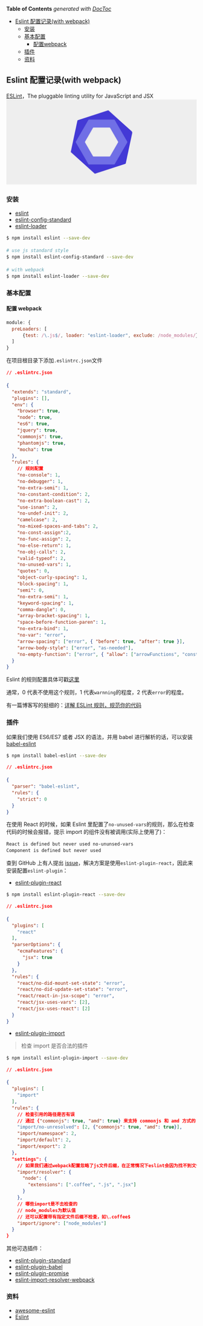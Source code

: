 <!-- START doctoc generated TOC please keep comment here to allow auto update -->
<!-- DON'T EDIT THIS SECTION, INSTEAD RE-RUN doctoc TO UPDATE -->
**Table of Contents**  *generated with [DocToc](https://github.com/thlorenz/doctoc)*

- [Eslint 配置记录(with webpack)](#eslint-%E9%85%8D%E7%BD%AE%E8%AE%B0%E5%BD%95with-webpack)
  - [安装](#%E5%AE%89%E8%A3%85)
  - [基本配置](#%E5%9F%BA%E6%9C%AC%E9%85%8D%E7%BD%AE)
    - [配置webpack](#%E9%85%8D%E7%BD%AEwebpack)
  - [插件](#%E6%8F%92%E4%BB%B6)
  - [资料](#%E8%B5%84%E6%96%99)

<!-- END doctoc generated TOC please keep comment here to allow auto update -->

## Eslint 配置记录(with webpack)

[ESLint](http://eslint.org/)，The pluggable linting utility for JavaScript and JSX
![eslint](../../image/es-lint.jpg)

### 安装

- [eslint](https://github.com/eslint/eslint)
- [eslint-config-standard](https://github.com/feross/eslint-config-standard)
- [eslint-loader](https://github.com/MoOx/eslint-loader)

```bash
$ npm install eslint --save-dev

# use js standard style
$ npm install eslint-config-standard --save-dev

# with webpack
$ npm install eslint-loader --save-dev
```

### 基本配置

#### 配置 webpack

```javascript
module: {
  preLoaders: [
      {test: /\.js$/, loader: "eslint-loader", exclude: /node_modules/}
  ]
}
```

在项目根目录下添加`.eslintrc.json`文件

```json
// .eslintrc.json

{
  "extends": "standard",
  "plugins": [],
  "env": {
    "browser": true,
    "node": true,
    "es6": true,
    "jquery": true,
    "commonjs": true,
    "phantomjs": true,
    "mocha": true
  },
  "rules": {
    // 规则配置
    "no-console": 1,
    "no-debugger": 1,
    "no-extra-semi": 1,
    "no-constant-condition": 2,
    "no-extra-boolean-cast": 2,
    "use-isnan": 2,
    "no-undef-init": 2,
    "camelcase": 2,
    "no-mixed-spaces-and-tabs": 2,
    "no-const-assign":2,
    "no-func-assign": 2,
    "no-else-return": 1,
    "no-obj-calls": 2,
    "valid-typeof": 2,
    "no-unused-vars": 1,
    "quotes": 0,
    "object-curly-spacing": 1,
    "block-spacing": 1,
    "semi": 0,
    "no-extra-semi": 1,
    "keyword-spacing": 1,
    "comma-dangle": 0,
    "array-bracket-spacing": 1,
    "space-before-function-paren": 1,
    "no-extra-bind": 1,
    "no-var": "error",
    "arrow-spacing": ["error", { "before": true, "after": true }],
    "arrow-body-style": ["error", "as-needed"],
    "no-empty-function": ["error", { "allow": ["arrowFunctions", "constructors"] }]
  }
}
```

Eslint 的规则配置具体可戳[这里](http://eslint.org/docs/rules/)

通常，0 代表不使用这个规则，1 代表`warnning`的程度，2 代表`error`的程度。

有一篇博客写的挺细的：[详解 ESLint 规则，规范你的代码](http://guowenfh.github.io/2016/08/07/ESLint-Rules/)

### 插件

如果我们使用 ES6/ES7 或者 JSX 的语法，并用 babel 进行解析的话，可以安装 [babel-eslint](https://github.com/babel/babel-eslint)

```bash
$ npm install babel-eslint --save-dev
```

```json
// .eslintrc.json

{
  "parser": "babel-eslint",
  "rules": {
    "strict": 0
  }
}
```

在使用 React 的时候，如果 Eslint 里配置了`no-unused-vars`的规则，那么在检查代码的时候会报错，提示 import 的组件没有被调用(实际上使用了)：

```bash
React is defined but never used no-ununsed-vars
Component is defined but never used
```

查到 GitHub 上有人提出 [issue](https://github.com/eslint/eslint/issues/4821)，解决方案是使用`eslint-plugin-react`，因此来安装配置`eslint-plugin`：

- [eslint-plugin-react](https://github.com/yannickcr/eslint-plugin-react)

```bash
$ npm install eslint-plugin-react --save-dev
```

```json
// .eslintrc.json

{
  "plugins": [
    "react"
  ],
  "parserOptions": {
    "ecmaFeatures": {
      "jsx": true
    }
  },
  "rules": {
    "react/no-did-mount-set-state": "error",
    "react/no-did-update-set-state": "error",
    "react/react-in-jsx-scope": "error",
    "react/jsx-uses-vars": [2],
    "react/jsx-uses-react": [2]
  }
}
```

- [eslint-plugin-import](https://github.com/benmosher/eslint-plugin-import)

> 检查 import 是否合法的插件

```bash
$ npm install eslint-plugin-import --save-dev
```

```json
// .eslintrc.json

{
  "plugins": [
    "import"
  ],
  "rules": {
  	// 检查引用的路径是否有误
  	// 通过 {"commonjs": true, "amd": true} 来支持 commonjs 和 amd 方式的 require
  	"import/no-unresolved": [2, {"commonjs": true, "amd": true}],
    "import/namespace": 2,
  	"import/default": 2,
  	"import/export": 2
  },
  "settings": {
  	// 如果我们通过webpack配置忽略了js文件后缀，在正常情况下eslint会因为找不到文件而报错。因此需要在settings里配置可省略的后缀名
    "import/resolver": {
      "node": {
        "extensions": [".coffee", ".js", ".jsx"]
      }
    },
    // 哪些import是不去检查的
    // node_modules为默认值
    // 还可以配置带有指定文件后缀不检查，如\.coffee$ 
    "import/ignore": ["node_modules"]
  }
}
```

其他可选插件：

- [eslint-plugin-standard](https://github.com/xjamundx/eslint-plugin-standard)
- [eslint-plugin-babel](https://github.com/babel/eslint-plugin-babel)
- [eslint-plugin-promise](https://github.com/xjamundx/eslint-plugin-promise/)
- [eslint-import-resolver-webpack](https://www.npmjs.com/package/eslint-import-resolver-webpack)

### 资料

- [awesome-eslint](https://github.com/dustinspecker/awesome-eslint)
- [Eslint](http://eslint.org/)
